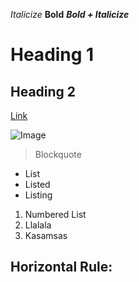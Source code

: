 *Italicize*
**Bold**
***Bold + Italicize***

# Heading 1
## Heading 2

[Link](http:slither.io)

![Image](https://stuartcollection.ucsd.edu/_images/artists/hawkinson-bear/Main_hawkinson-01.jpg)

> Blockquote

* List
* Listed
* Listing

1. Numbered List
2. Llalala
3. Kasamsas

Horizontal Rule:
---

